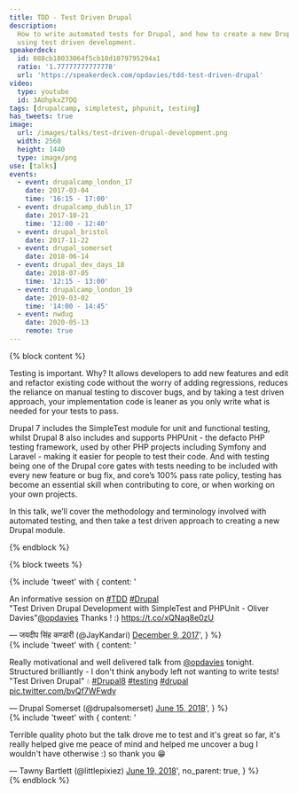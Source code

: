 ```yaml
---
title: TDD - Test Driven Drupal
description:
  How to write automated tests for Drupal, and how to create a new Drupal module
  using test driven development.
speakerdeck:
  id: 088cb18033064f5cb18d1079795294a1
  ratio: '1.77777777777778'
  url: 'https://speakerdeck.com/opdavies/tdd-test-driven-drupal'
video:
  type: youtube
  id: 3AUhpkxZ7DQ
tags: [drupalcamp, simpletest, phpunit, testing]
has_tweets: true
image:
  url: /images/talks/test-driven-drupal-development.png
  width: 2560
  height: 1440
  type: image/png
use: [talks]
events:
  - event: drupalcamp_london_17
    date: 2017-03-04
    time: '16:15 - 17:00'
  - event: drupalcamp_dublin_17
    date: 2017-10-21
    time: '12:00 - 12:40'
  - event: drupal_bristol
    date: 2017-11-22
  - event: drupal_somerset
    date: 2018-06-14
  - event: drupal_dev_days_18
    date: 2018-07-05
    time: '12:15 - 13:00'
  - event: drupalcamp_london_19
    date: 2019-03-02
    time: '14:00 - 14:45'
  - event: nwdug
    date: 2020-05-13
    remote: true
---
```


{% block content %}

<!-- prettier-ignore -->
Testing is important. Why? It allows developers to add new features and edit and
refactor existing code without the worry of adding regressions, reduces the
reliance on manual testing to discover bugs, and by taking a test driven
approach, your implementation code is leaner as you only write what is needed
for your tests to pass.

Drupal 7 includes the SimpleTest module for unit and functional testing, whilst
Drupal 8 also includes and supports PHPUnit - the defacto PHP testing framework,
used by other PHP projects including Symfony and Laravel - making it easier for
people to test their code. And with testing being one of the Drupal core gates
with tests needing to be included with every new feature or bug fix, and core’s
100% pass rate policy, testing has become an essential skill when contributing
to core, or when working on your own projects.

In this talk, we’ll cover the methodology and terminology involved with
automated testing, and then take a test driven approach to creating a new Drupal
module.

<!-- prettier-ignore -->
{% endblock %}

{% block tweets %}

<!-- prettier-ignore -->
<div class="flex flex-wrap -mx-2">
    <div class="w-full sm:w-1/2 lg:w-1/3 px-2 flex flex-col">
        {% include 'tweet' with {
            content: '<p lang="en" dir="ltr">An informative session on <a href="https://twitter.com/hashtag/TDD?src=hash&amp;ref_src=twsrc%5Etfw">#TDD</a> <a href="https://twitter.com/hashtag/Drupal?src=hash&amp;ref_src=twsrc%5Etfw">#Drupal</a> <br>&quot;Test Driven Drupal Development with SimpleTest and PHPUnit - Oliver Davies&quot;<a href="https://twitter.com/opdavies?ref_src=twsrc%5Etfw">@opdavies</a> Thanks ! :) <a href="https://t.co/xQNaq8e0zU">https://t.co/xQNaq8e0zU</a></p>&mdash; जयदीप सिंह कण्डारी (@JayKandari) <a href="https://twitter.com/JayKandari/status/939598826087706624?ref_src=twsrc%5Etfw">December 9, 2017</a>',
        } %}
    </div>
    <div class="w-full sm:w-1/2 lg:w-1/3 px-2 flex flex-col">
        {% include 'tweet' with {
            content: '<p lang="en" dir="ltr">Really motivational and well delivered talk from <a href="https://twitter.com/opdavies?ref_src=twsrc%5Etfw">@opdavies</a> tonight. Structured brilliantly - I don&#39;t think anybody left not wanting to write tests! &quot;Test Driven Drupal&quot; 💧 <a href="https://twitter.com/hashtag/Drupal8?src=hash&amp;ref_src=twsrc%5Etfw">#Drupal8</a> <a href="https://twitter.com/hashtag/testing?src=hash&amp;ref_src=twsrc%5Etfw">#testing</a> <a href="https://twitter.com/hashtag/drupal?src=hash&amp;ref_src=twsrc%5Etfw">#drupal</a> <a href="https://t.co/bvQf7WFwdy">pic.twitter.com/bvQf7WFwdy</a></p>&mdash; Drupal Somerset (@drupalsomerset) <a href="https://twitter.com/drupalsomerset/status/1007413440875565056?ref_src=twsrc%5Etfw">June 15, 2018</a>',
        } %}
    </div>
    <div class="w-full sm:w-1/2 lg:w-1/3 px-2 flex flex-col">
        {% include 'tweet' with {
            content: '<p lang="en" dir="ltr">Terrible quality photo but the talk drove me to test and it&#39;s great so far, it&#39;s really helped give me peace of mind and helped me uncover a bug I wouldn&#39;t have otherwise :) so thank you 😁</p>&mdash; Tawny Bartlett (@littlepixiez) <a href="https://twitter.com/littlepixiez/status/1009189555600273409?ref_src=twsrc%5Etfw">June 19, 2018</a>',
            no_parent: true,
        } %}
    </div>
</div>
{% endblock %}
